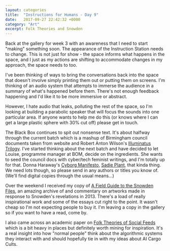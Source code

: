 ```yaml
---
layout: categories
title:  "Instructions for Humans - Day 9"
date:   2017-09-27 22:42:32 +0000
category: "Art"
excerpt: Folk Theories and Snowden
---
```


Back at the gallery for week 3 with an awareness that I need to start "making" something soon. The appearance of the Instruction Station needs to change. This is not just for show - the space informs what happens in the space, and I just as my actions are shifting to accommodate changes in my approach, the space needs to too. 

I've been thinking of ways to bring the conversations back into the space that doesn't involve simply printing them out or putting them on screens. I'm thinking of an audio system that attempts to immerse the audience in a summary of what's happened before them. There's not enough feedback happening and I'd like it to be more immersive or abstract. 

However, I hate audio that leaks, polluting the rest of the space, so I'm looking at building a parabolic speaker that will focus the sounds into one particular area. If anyone wants to help me do this (or knows where I can get a large plastic sphere with 30% cut off) please get in touch.

The Black Box continues to spit out nonsense text. It's about halfway through the current batch which is a mashup of Birmingham council documents taken from website and Robert Anton Wilson's [Illuminatus Trilogy](https://en.wikipedia.org/wiki/The_Illuminatus!_Trilogy). I've started thinking about the next batch and have decided to let Louise, programme manager at BOM, decide on the ingredients. She wants to seed the council docs with cyber/tech feminist writings, and I'm totally up for that. Donna Haraway's [Cyborg Manifesto](https://en.wikipedia.org/wiki/A_Cyborg_Manifesto), [Sadie Plant](https://en.wikipedia.org/wiki/Sadie_Plant), that kinda thing. We need lots though, so please send in any authors or titles you know of. (We'll find digital copies through the usual means...)

Over the weekend I received my copy of [A Field Guide to the Snowden Files](https://diamondpaper.de/title_26), an amazing archive of and commentary on artworks made in response to Snowden's revelations in 2013. There's a load of really inspirational work and some of the essays cut right to the point. It wasn't cheap so I'm not expecting people to buy it. I'm leaving a copy in the gallery so if you want to have a read, come by. 

I also came across an academic paper on [Folk Theories of Social Feeds](http://social.cs.uiuc.edu/papers/pdfs/Eslami_FolkTheories_CHI16.pdf) which is a bit heavy in places but definitely worth mining for inspiration. It's a real insight into how "normal people" think about the algorithmic systems they interact with and should hopefully tie in with my ideas about AI Cargo Cults. 
